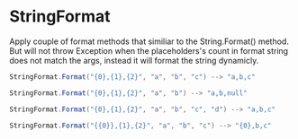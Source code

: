 # StringFormat

Apply couple of format methods that similiar to the String.Format() method. 
But will not throw Exception when the placeholders's count in format string does not match the args, 
instead it will format the string dynamicly.  

```c#
StringFormat.Format("{0},{1},{2}", "a", "b", "c") --> "a,b,c"
```
```c#
StringFormat.Format("{0},{1},{2}", "a", "b") --> "a,b,null"
```
```c#
StringFormat.Format("{0},{1},{2}", "a", "b", "c", "d") --> "a,b,c"
```
```c#
StringFormat.Format("{{0}},{1},{2}", "a", "b", "c") --> "{0},b,c"
```
